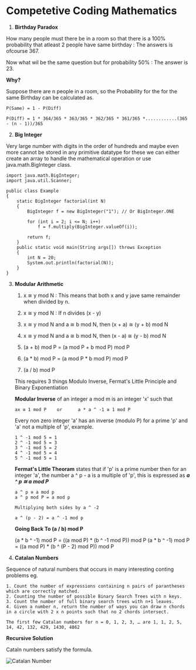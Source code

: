 # Competetive Coding Mathematics

1. **Birthday Paradox**

How many people must there be in a room so that there is a 100% probability that atleast 2 people have same birthday : The answers is ofcourse 367. 

Now what wil be the same question but for probability 50% :  The answer is 23.

**Why?**

Suppose there are n people in a room, so the Probability for the for the same Birthday can be calculated as.

```
P(Same) = 1 - P(Diff)
```

```
P(Diff) = 1 * 364/365 * 363/365 * 362/365 * 361/365 *............(365 - (n - 1))/365
```

2. **Big Integer**

Very large number with digits in the order of hundreds and maybe even more cannot be stored in any primitive datatype for these we can either create an array to handle the mathematical operation or use java.math.BigInteger class.

```
import java.math.BigInteger;
import java.util.Scanner;

public class Example
{
	static BigInteger factorial(int N)
	{
		BigInteger f = new BigInteger("1"); // Or BigInteger.ONE

		for (int i = 2; i <= N; i++)
			f = f.multiply(BigInteger.valueOf(i));

		return f;
	}
	public static void main(String args[]) throws Exception
	{
		int N = 20;
		System.out.println(factorial(N));
	}
}
```

3. **Modular Arithmetic**

    1. x ≅ y mod N : This means that both x and y jave same remainder when divided by n.
    2. x ≅ y mod N : If n divides (x - y)
    3. x ≅ y mod N  and a ≅ b mod N, then (x + a) ≅ (y + b) mod N
    4. x ≅ y mod N  and a ≅ b mod N, then (x - a) ≅ (y - b) mod N


    1. (a + b) mod P = (a mod P + b mod P) mod P
    2. (a * b) mod P = (a mod P * b mod P) mod P

    3. (a / b) mod P

    This requires 3 things Modulo Inverse, Fermat's Little Principle and Binary Exponentiation

    **Modular Inverse** of an integer a mod m is an integer 'x' such that

    ```
    ax ≅ 1 mod P    or      a * a ^ -1 ≅ 1 mod P
    ```

    Every non zero integer 'a' has an inverse (modulo P) for a prime 'p' and 'a' not a multiple of 'p', example.

    ```
    1 ^ -1 mod 5 = 1
    2 ^ -1 mod 5 = 3
    3 ^ -1 mod 5 = 2
    4 ^ -1 mod 5 = 4
    5 ^ -1 mod 5 = 1
    ```

    **Fermat's Little Theoram** states that if 'p' is a prime number then for an integer 'a', the number a ^ p - a is a multiple of 'p', this is expressed as ***a ^ p ≅ a mod P*** 

    ```
    a ^ p ≅ a mod p
    a ^ p mod P = a mod p

    Multiplying both sides by a ^ -2

    a ^ (p - 2) = a ^ -1 mod p
    ```

    **Going Back To (a / b) mod P**

    (a * b ^ -1) mod P = ((a mod P) * (b ^ -1 mod P)) mod P
    (a * b ^ -1) mod P = ((a mod P) * (b ^ (P - 2) mod P)) mod P

4. **Catalan Numbers**

Sequence of natural numbers that occurs in many interesting conting problems eg. 

    1. Count the number of expressions containing n pairs of parantheses which are correctly matched.
    2. Counting the number of possible Binary Search Trees with n keys.
    3. Count the number of full binary search trees with n+1 leaves.
    4. Given a number n, return the number of ways you can draw n chords in a circle with 2 x n points such that no 2 chords intersect.

```
The first few Catalan numbers for n = 0, 1, 2, 3, … are 1, 1, 2, 5, 14, 42, 132, 429, 1430, 4862
```

**Recursive Solution**

Cataln numbers satisfy the formula.

![Catalan Number][catalan-number]

<!--- MARKDOWN LINKS and IMAGES --->

[catalan-number]: \Images\CatalanNumberRec.jpeg